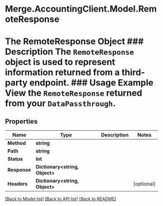 # Merge.AccountingClient.Model.RemoteResponse
# The RemoteResponse Object ### Description The `RemoteResponse` object is used to represent information returned from a third-party endpoint.  ### Usage Example View the `RemoteResponse` returned from your `DataPassthrough`.

## Properties

Name | Type | Description | Notes
------------ | ------------- | ------------- | -------------
**Method** | **string** |  | 
**Path** | **string** |  | 
**Status** | **int** |  | 
**Response** | **Dictionary&lt;string, Object&gt;** |  | 
**Headers** | **Dictionary&lt;string, Object&gt;** |  | [optional] 

[[Back to Model list]](../README.md#documentation-for-models) [[Back to API list]](../README.md#documentation-for-api-endpoints) [[Back to README]](../README.md)

